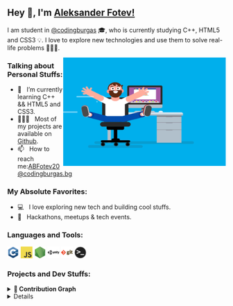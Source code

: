 ## Hey 👋, I'm [Aleksander Fotev!](https://github.com/SSIvanov19/)

I am student in [@codingburgas](https://github.com/codingburgas) 🎓, who is currently studying C++, HTML5 and CSS3 💡. I love to explore new technologies and use them to solve real-life problems 👨🏻‍💻.

<img align="right" height="250" width="375" alt="" src="https://raw.githubusercontent.com/SSIvanov19/ssivanov19/master/gifts/coder.gif" />

### Talking about Personal Stuffs:
- 🚀 &nbsp; I’m currently learning C++ && HTML5 and CSS3.
- 👨🏻‍💻 &nbsp; Most of my projects are available on [Github](https://github.com/ABFotev20?tab=repositories).
- 📫 &nbsp; How to reach me:ABFotev20@codingburgas.bg
### My Absolute Favorites:
- 💻 &nbsp; I love exploring new tech and building cool stuffs.
- 🍕 &nbsp; Hackathons, meetups & tech events.
### Languages and Tools:
<code><img height="27" src="https://raw.githubusercontent.com/github/explore/80688e429a7d4ef2fca1e82350fe8e3517d3494d/topics/cpp/cpp.png" alt="cpp"></code>
<code><img height="27" src="https://raw.githubusercontent.com/github/explore/80688e429a7d4ef2fca1e82350fe8e3517d3494d/topics/javascript/javascript.png" alt="javascript"></code>
<code><img height="27" src="https://raw.githubusercontent.com/github/explore/80688e429a7d4ef2fca1e82350fe8e3517d3494d/topics/nodejs/nodejs.png" alt="nodejs"></code>
<code><img height="27" src="https://raw.githubusercontent.com/github/explore/master/topics/unity/unity.png" alt="unity"></code>
<code><img height="27" src="https://raw.githubusercontent.com/github/explore/80688e429a7d4ef2fca1e82350fe8e3517d3494d/topics/git/git.png" alt="git"></code>
<code><img height="27" src="https://raw.githubusercontent.com/github/explore/80688e429a7d4ef2fca1e82350fe8e3517d3494d/topics/terminal/terminal.png" alt="terminal"></code>
### Projects and Dev Stuffs:
<details>
  <summary><b>🐍 Contribution Graph</b></summary>
  <img src="https://github.com/ABFotev20/abfotev20/blob/output/github-contribution-grid-snake.gif" alt="snake gif">
</details>
<details>
<details>
  <summary><b>📚 Badges</b></summary>
  <!--START_SECTION:badges-->
[![MTA: Introduction to Programming Using HTML and CSS - Certified 2021](https://images.credly.com/size/110x110/images/241488f4-9110-41aa-804e-51a8f8ba430d/MTA-Introduction_to_Programming_Using_HTML_and_CSS-600x600.png)](http://www.credly.com/badges/50443da3-91dc-4cda-b602-2a9db3d76249 "MTA: Introduction to Programming Using HTML and CSS - Certified 2021")
[![Microsoft Word (Office 2016)](https://images.credly.com/size/110x110/images/fd092703-61db-4e9f-9c7c-2211d44ca87d/MOS_Word.png)](http://www.credly.com/badges/e6d36159-6402-4420-ac42-45407b356dda "Microsoft Word (Office 2016)")
<!--END_SECTION:badges-->
</details>  
<details>	
  <summary><b>🎵 Spotify things</b></summary>
  ![Spotify](https://novatorem-green-omega.vercel.app/api/spotify)
</details>
#
<div align="center">
### Talk is cheap ❤️ Show me the code!
</div>
